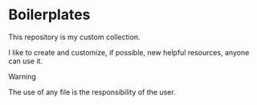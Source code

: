 # Boilerplates

This repository is my custom collection.

I like to create and customize, if possible, new helpful resources, anyone can use it.

>[!WARNING]
>The use of any file is the responsibility of the user.